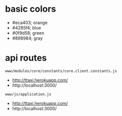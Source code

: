 
basic colors
==

- #eca403; orange
- #4285f4; blue
- #0f9d58; green
- #898984; gray

api routes
==

`www/modules/core/constants/core.client.constants.js`

- http://ttaxi.herokuapp.com/
- http://localhost:3000/

`www/js/application.js`
- http://ttaxi.herokuapp.com/
- http://localhost:3000/
